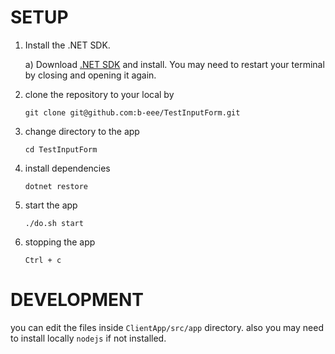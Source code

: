 # SETUP


1) Install the .NET SDK. 
 
    a) Download [.NET SDK](https://www.microsoft.com/net/learn/get-started-with-dotnet-tutorial#install) and install. You may need to restart your terminal by closing and opening it again.

2) clone the repository to your local by
    
     `git clone git@github.com:b-eee/TestInputForm.git`

3) change directory to the app

    `cd TestInputForm`

3) install dependencies 

    `dotnet restore`

4) start the app

    `./do.sh start`

5) stopping the app

    `Ctrl + c`


# DEVELOPMENT

you can edit the files inside `ClientApp/src/app` directory. also you may need to install locally `nodejs` if not installed.